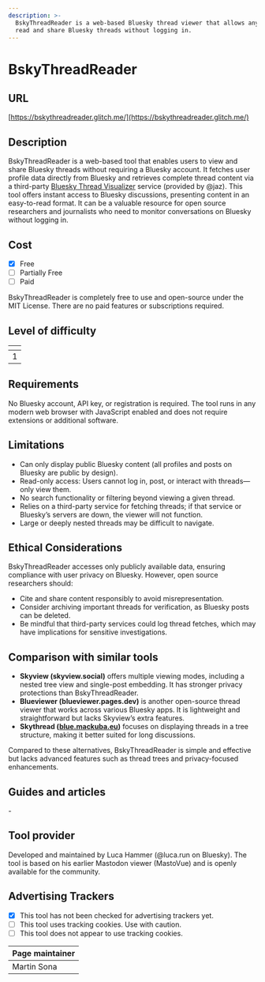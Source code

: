 ```yaml
---
description: >-
  BskyThreadReader is a web-based Bluesky thread viewer that allows anyone to
  read and share Bluesky threads without logging in.
---
```


# BskyThreadReader

## URL

[https://bskythreadreader.glitch.me/](https://bskythreadreader.glitch.me/)

## Description

BskyThreadReader is a web-based tool that enables users to view and share Bluesky threads without requiring a Bluesky account. It fetches user profile data directly from Bluesky and retrieves complete thread content via a third-party [Bluesky Thread Visualizer](https://bsky-search.jazco.io/thread) service (provided by @jaz). This tool offers instant access to Bluesky discussions, presenting content in an easy-to-read format. It can be a valuable resource for open source researchers and journalists who need to monitor conversations on Bluesky without logging in.

## Cost

* [x] Free
* [ ] Partially Free
* [ ] Paid

BskyThreadReader is completely free to use and open-source under the MIT License. There are no paid features or subscriptions required.

## Level of difficulty

<table><thead><tr><th data-type="rating" data-max="5"></th></tr></thead><tbody><tr><td>1</td></tr></tbody></table>

## Requirements

No Bluesky account, API key, or registration is required. The tool runs in any modern web browser with JavaScript enabled and does not require extensions or additional software.

## Limitations

* Can only display public Bluesky content (all profiles and posts on Bluesky are public by design).
* Read-only access: Users cannot log in, post, or interact with threads—only view them.
* No search functionality or filtering beyond viewing a given thread.
* Relies on a third-party service for fetching threads; if that service or Bluesky’s servers are down, the viewer will not function.
* Large or deeply nested threads may be difficult to navigate.

## Ethical Considerations

BskyThreadReader accesses only publicly available data, ensuring compliance with user privacy on Bluesky. However, open source researchers should:

* Cite and share content responsibly to avoid misrepresentation.
* Consider archiving important threads for verification, as Bluesky posts can be deleted.
* Be mindful that third-party services could log thread fetches, which may have implications for sensitive investigations.

## Comparison with similar tools

* **Skyview (skyview.social)** offers multiple viewing modes, including a nested tree view and single-post embedding. It has stronger privacy protections than BskyThreadReader.
* **Blueviewer (blueviewer.pages.dev)** is another open-source thread viewer that works across various Bluesky apps. It is lightweight and straightforward but lacks Skyview’s extra features.
* **Skythread (**[**blue.mackuba.eu**](https://blue.mackuba.eu)**)** focuses on displaying threads in a tree structure, making it better suited for long discussions.

Compared to these alternatives, BskyThreadReader is simple and effective but lacks advanced features such as thread trees and privacy-focused enhancements.

## Guides and articles

\-

## Tool provider

Developed and maintained by Luca Hammer (@luca.run on Bluesky). The tool is based on his earlier Mastodon viewer (MastoVue) and is openly available for the community.

## Advertising Trackers

* [x] This tool has not been checked for advertising trackers yet.
* [ ] This tool uses tracking cookies. Use with caution.
* [ ] This tool does not appear to use tracking cookies.

| Page maintainer |
| --------------- |
| Martin Sona     |
